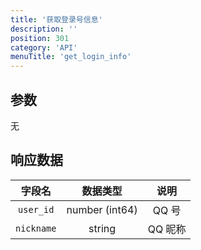 ```yaml
---
title: '获取登录号信息'
description: ''
position: 301
category: 'API'
menuTitle: 'get_login_info'
---
```


## 参数
无

## 响应数据
| 字段名 | 数据类型 | 说明 |
| :---: | :---: | :---: |
| `user_id` | number (int64) | QQ 号 |
| `nickname` | string | QQ 昵称 |

